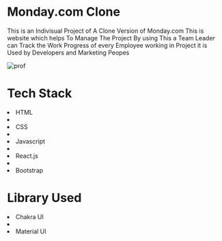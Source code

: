 <h1>Monday.com Clone</h1>
<p>This is an Indivisual Project of A Clone Version of Monday.com This is website which helps To Manage The Project By using This a Team Leader can Track the Work Progress of every Employee working in Project it is Used by Developers and Marketing Peopes</p>
<img src="https://i.imgur.com/XeooeAB.jpeg" alt= "prof"/>
<h1>Tech Stack</h1>
<li>HTML<li><li>CSS<li><li>Javascript<li><li>React.js<li><li>Bootstrap</li>
<h1>Library Used</h1>
<li>Chakra UI<li>
<li>Material UI</>
